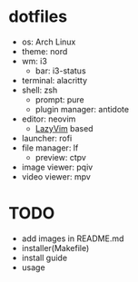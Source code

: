 # dotfiles
- os: Arch Linux
- theme: nord
- wm: i3
  - bar: i3-status
- terminal: alacritty
- shell: zsh
  - prompt: pure
  - plugin manager: antidote
- editor: neovim
  - [LazyVim](https://github.com/LazyVim/LazyVim) based
- launcher: rofi
- file manager: lf
  - preview: ctpv
- image viewer: pqiv
- video viewer: mpv

# TODO
- add images in README.md
- installer(Makefile)
- install guide
- usage
